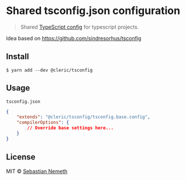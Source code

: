 # Shared tsconfig.json configuration

> Shared [TypeScript config](https://www.typescriptlang.org/docs/handbook/tsconfig-json.html) for typescript projects.

Idea based on https://github.com/sindresorhus/tsconfig


## Install

```
$ yarn add --dev @cleric/tsconfig
```


## Usage

`tsconfig.json`

```json
{
    "extends": "@cleric/tsconfig/tsconfig.base.config",
	"compilerOptions": {
		// Override base settings here...
	}
}
```

## License

MIT © [Sebastian Nemeth](https://sebastiannemeth.com)
